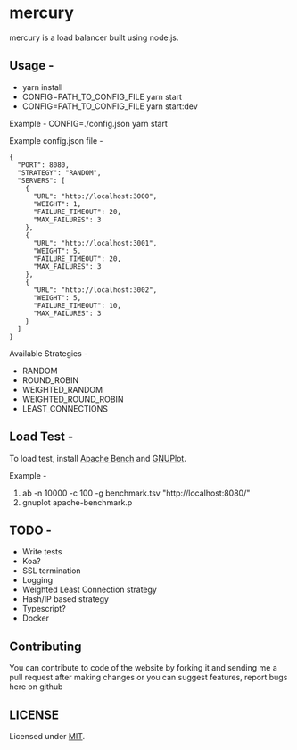 # mercury
mercury is a load balancer built using node.js.

## Usage -
- yarn install
- CONFIG=PATH_TO_CONFIG_FILE yarn start
- CONFIG=PATH_TO_CONFIG_FILE yarn start:dev

Example - CONFIG=./config.json yarn start

Example config.json file -

```
{
  "PORT": 8080,
  "STRATEGY": "RANDOM",
  "SERVERS": [
    {
      "URL": "http://localhost:3000",
      "WEIGHT": 1,
      "FAILURE_TIMEOUT": 20,
      "MAX_FAILURES": 3
    },
    {
      "URL": "http://localhost:3001",
      "WEIGHT": 5,
      "FAILURE_TIMEOUT": 20,
      "MAX_FAILURES": 3
    },
    {
      "URL": "http://localhost:3002",
      "WEIGHT": 5,
      "FAILURE_TIMEOUT": 10,
      "MAX_FAILURES": 3
    }
  ]
}
```

Available Strategies -
- RANDOM
- ROUND_ROBIN
- WEIGHTED_RANDOM
- WEIGHTED_ROUND_ROBIN
- LEAST_CONNECTIONS

## Load Test -
To load test, install [Apache Bench](http://httpd.apache.org/docs/current/programs/ab.html) and [GNUPlot](http://www.gnuplot.info/).

Example -
1. ab -n 10000 -c 100 -g benchmark.tsv "http://localhost:8080/"
2. gnuplot apache-benchmark.p

## TODO -
- Write tests
- Koa?
- SSL termination
- Logging
- Weighted Least Connection strategy
- Hash/IP based strategy
- Typescript?
- Docker

## Contributing
You can contribute to code of the website by forking it and sending me a pull request after making changes or you can suggest features, report bugs here on github

## LICENSE
Licensed under [MIT](https://github.com/drsherlock/mercury/blob/main/LICENSE).